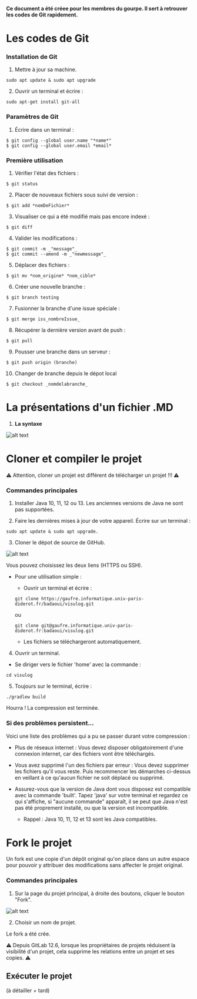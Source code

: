 **Ce document a été créee pour les membres du gourpe. Il sert à retrouver les codes de Git rapidement.**

# **Les codes de Git**

### Installation de Git

1. Mettre à jour sa machine.
```
sudo apt update & sudo apt upgrade
```

2. Ouvrir un terminal et écrire :

```
sudo apt-get install git-all
```

### Paramètres de Git

1. Écrire dans un terminal :
```
$ git config --global user.name "*name*"
$ git config --global user.email *email*

```

### Première utilisation

1. Vérifier l'état des fichiers :
```
$ git status
```

2. Placer de nouveaux fichiers sous suivi de version :
```
$ git add *nomDeFichier*
```

3. Visualiser ce qui a été modifié mais pas encore indexé :
```
$ git diff
```

4. Valider les modifications :
```
$ git commit -m _"message"_
$ git commit --amend -m _"newmessage"_
```

5. Déplacer des fichiers :
```
$ git mv *nom_origine* *nom_cible*
```

6. Créer une nouvelle branche :
```
$ git branch testing
```

7. Fusionner la branche d'une issue spéciale :
```
$ git merge iss_nombreIssue_
```

8. Récupérer la dernière version avant de push :
```
$ git pull
```

9. Pousser une branche dans un serveur :
```
$ git push origin (branche)
```

10. Changer de branche depuis le dépot local
```
$ git checkout _nomdelabranche_
```

# La présentations d'un fichier .MD

1. **La syntaxe**

![alt text](https://zupimages.net/up/20/39/j97g.png)


# Cloner et compiler le projet

⚠️ Attention, cloner un projet est différent de télécharger un projet !!! ⚠️

### Commandes principales

1. Installer Java 10, 11, 12 ou 13.
Les anciennes versions de Java ne sont pas supportées.


2. Faire les dernières mises à jour de votre appareil.
Écrire sur un terminal :
```
sudo apt update & sudo apt upgrade.
```

3. Cloner le dépot de source de GitHub.

![alt text](https://zupimages.net/up/20/38/c0qs.png)

Vous pouvez choisissez les deux liens (HTTPS ou SSH).

- Pour une utilisation simple :
    - Ouvrir un terminal et écrire :
    ```
    git clone https://gaufre.informatique.univ-paris-diderot.fr/badaoui/visulog.git
    ```

    ou

    ```
    git clone git@gaufre.informatique.univ-paris-diderot.fr:badaoui/visulog.git
    ```
    - Les fichiers se téléchargeront automatiquement.

4. Ouvrir un terminal.
- Se diriger vers le fichier 'home' avec la commande :
```
cd visulog
```

5. Toujours sur le terminal, écrire :
```
./gradlew build
```

Hourra ! La compression est terminée.

### Si des problèmes persistent...

Voici une liste des problèmes qui a pu se passer durant votre compression :

- Plus de réseaux internet : Vous devez disposer obligatoirement d'une connexion internet, car des fichiers vont être téléchargés.

- Vous avez supprimé l'un des fichiers par erreur : Vous devez supprimer les fichiers qu'il vous reste. Puis recommencer les démarches ci-dessus en veillant à ce qu'aucun fichier ne soit déplacé ou supprimé.

- Assurez-vous que la version de Java dont vous disposez est compatible avec la commande 'built'. Tapez 'java' sur votre terminal et regardez ce qui s'affiche, si "aucune commande" apparaît, il se peut que Java n'est pas été proprement installé, ou que la version est incompatible.
    - Rappel : Java 10, 11, 12 et 13 sont les Java compatibles.


# Fork le projet

Un fork est une copie d'un dépôt original qu'on place dans un autre espace pour pouvoir y attribuer des modifications sans affecter le projet original. 

### Commandes principales

1. Sur la page du projet principal, à droite des boutons, cliquer le bouton "Fork".

![alt text](https://docs.gitlab.com/ee/user/project/repository/img/forking_workflow_fork_button.png)

2. Choisir un nom de projet.

Le fork a été crée.

⚠️ Depuis GitLab 12.6, lorsque les propriétaires de projets réduisent la visibilité d'un projet, cela supprime les relations entre un projet et ses copies. ⚠️


## Exécuter le projet

(à détailler + tard)







